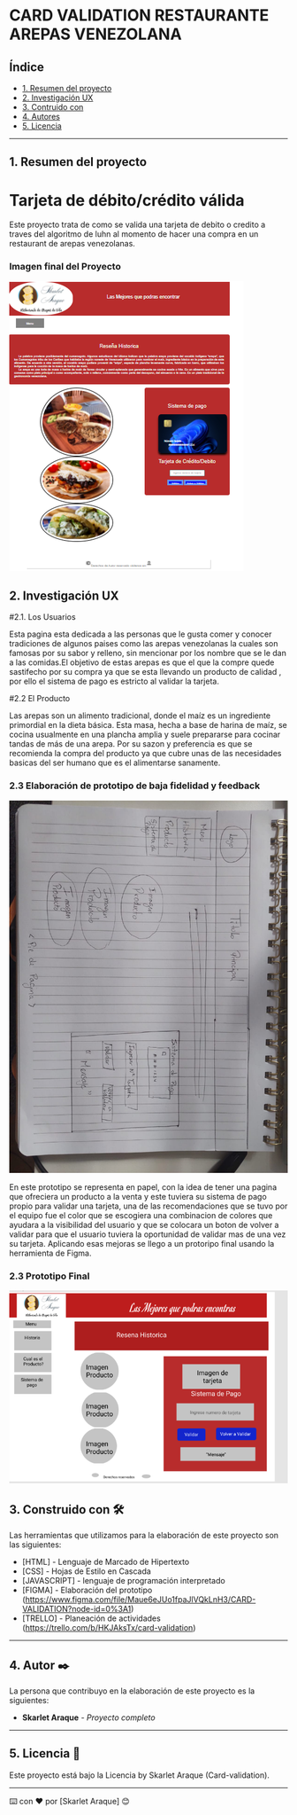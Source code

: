 # CARD VALIDATION RESTAURANTE AREPAS VENEZOLANA

## Índice

* [1. Resumen del proyecto](#1-resumen-del-protecto)
* [2. Investigación UX](#2-inventigación-UX)
* [3. Contruido con](#3-construido-con)
* [4. Autores](#4-autores)
* [5. Licencia](#5-licencia)

***

## 1. Resumen del proyecto

# Tarjeta de débito/crédito válida

Este proyecto trata de como se valida una tarjeta de debito o credito a traves del algoritmo de luhn al momento de hacer una compra en un restaurant de arepas venezolanas.

### Imagen final del Proyecto

![Imagen final del proyecto](/src/logos/Imagen_final_proyecto.PNG)

## 2. Investigación UX

#2.1. Los Usuarios

Esta pagina esta dedicada a las personas que le gusta comer y conocer tradiciones de algunos paises como las arepas venezolanas la cuales son famosas por su sabor y relleno, sin mencionar por los nombre que se le dan a las comidas.El objetivo de estas arepas es que el que la compre quede sastifecho por su compra ya que se esta llevando un producto de calidad , por ello el sistema de pago es estricto al validar la tarjeta.

#2.2 El Producto

Las arepas son un alimento tradicional, donde el maíz es un ingrediente primordial en la dieta básica. Esta masa, hecha a base de harina de maíz, se cocina usualmente en una plancha amplia y suele prepararse para cocinar tandas de más de una arepa. Por su sazon y preferencia es que se recomienda la compra del producto ya que cubre unas de las necesidades basicas del ser humano que es el alimentarse sanamente.

### 2.3 Elaboración de prototipo de baja fidelidad y feedback

![Prototipo en papel](/src/logos/Prototipo_papel.jpeg)

En este prototipo se representa en papel, con la idea de tener una pagina que ofreciera un producto a la venta y este tuviera su sistema de pago propio para validar una tarjeta, una de las recomendaciones que se tuvo por el equipo fue el color que se escogiera una combinacion de colores que ayudara a la visibilidad del usuario y que se colocara un boton de volver a validar para que el usuario tuviera la oportunidad de validar mas de una vez su tarjeta. Aplicando esas mejoras se llego a un protoripo final usando la herramienta de Figma.

### 2.3 Prototipo Final

![prototipo Final](/src/logos/Prototipo_final1.PNG)

## 3. Construido con 🛠️

Las herramientas que utilizamos para la elaboración de este proyecto son las siguientes:

* [HTML] - Lenguaje de Marcado de Hipertexto
* [CSS] - Hojas de Estilo en Cascada
* [JAVASCRIPT] -  lenguaje de programación interpretado
* [FIGMA] - Elaboración del prototipo  (https://www.figma.com/file/Maue6eJUo1fpaJlVQkLnH3/CARD-VALIDATION?node-id=0%3A1)
* [TRELLO] - Planeación de actividades (https://trello.com/b/HKJAksTx/card-validation)

***

## 4. Autor ✒️

La persona que contribuyo en la elaboración de este proyecto es la siguientes:

* **Skarlet Araque** - *Proyecto completo*


***

## 5. Licencia 📄

Este proyecto está bajo la Licencia by Skarlet Araque  (Card-validation).

---
⌨️ con ❤️ por [Skarlet Araque] 😊

